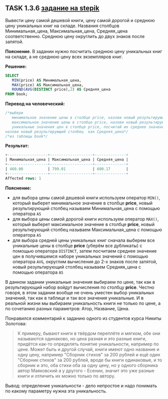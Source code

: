## TASK 1.3.6 [задание на stepik](https://stepik.org/lesson/297515/step/6?unit=279275)
Вывести  цену самой дешевой книги, цену самой дорогой и среднюю цену уникальных книг на складе. 
Названия столбцов Минимальная_цена, Максимальная_цена, Средняя_цена соответственно. Среднюю цену округлить до двух знаков после запятой.

**Пояснение**. В задании нужно посчитать среднюю цену уникальных книг на складе, а не среднюю цену всех экземпляров книг.

**Решение:**

```SQl
SELECT
   MIN(price) AS Минимальная_цена,
   MAX(price) AS Максимальная_цена,
   ROUND(AVG(DISTINCT price),2) AS Средняя_цена
FROM book;
```

**Перевод на человеческий:**

```SQL
/*выбери
   минимальное значение цены в столбце price, назови новый результирующий столбец  как Минимальная_цена
   максимальное значение цены в столбце price, назови новый результирующий столбец  как Максимальная_цена
   уникальные значения цен в столбце price, посчитай их среднее значение, округли до 2-х знаков после запятой,
назови новый результирующий столбец  как Средняя_цена*/
/*из таблицы book*/
```

**Результат:**

```SQL
+------------------+-------------------+--------------+
| Минимальная_цена | Максимальная_цена | Средняя_цена |
+------------------+-------------------+--------------+
| 460.00           | 799.01            | 600.17       |
+------------------+-------------------+--------------+
Affected rows: 1
```

**Пояснение:**

- для выбора цены самой дешевой книги используем оператор ```MIN()```, который выберет минимальное значение в столбце **price**,
новый результирующий столбец называем Минимальная_цена с помощью оператора ```AS```
- для выбора цены самой дорогой книги используем оператор ```MAX()```, который выберет максимальное значение в столбце **price**,
новый результирующий столбец называем Максимальная_цена с помощью оператора ```AS```
- для выбора средней цены уникальных книг сначала выберем все уникальные цены в столбце **price** (уберём все дубликаты)
с помощью оператора ```DISTINCT```, затем посчитаем среднее значение цен в получившемся наборе уникальных значений с помощью оператора ```AVG```,
округлим вычисления до 2-х знаков после запятой, новый результирующий столбец называем Средняя_цена с помощью оператора ```AS```

В данном задании уникальные значения выбираем по цене, так как в результирующий набор войдут вычисления по столбцу **price**.
Честно говоря, в этом задании вообще не очень уместен выбор уникальных значений, так как в таблице и так все значения уникальные.
И в реальной жизни мы выбираем уникальность книги не только по цене, а по сочетанию разных параметров: Атор, Название, Цена.

Понравился комментарий к заданию одного из студентов курса Никиты Золотова:

>К примеру, бывают книги в твёрдом переплёте и мягком, обе они называются одинаково, но цена разная и это разные книги,
>придётся как-то определять понятие уникальности, например по цене.
>Может быть и другой случай, книги имеют одно название и одну цену, например "Сборник стихов" за 200 рублей и ещё один "Сборник стихов" за 200 рублей,
>вроде бы книги одинаковые, и то сборник и это, оба стихи оба за одну цену, но у одного сборника автор Маяковский а у другого -
>Есенин, значит это уже разные книги и отличить их можно только по автору.

Вывод: определение уникальности - дело непростое и надо понимать по какому параметру нужна эта уникальность.
